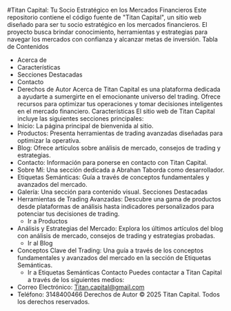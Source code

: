 #Titan Capital: 
Tu Socio Estratégico en los Mercados Financieros
Este repositorio contiene el código fuente de "Titan Capital", un sitio web diseñado para ser tu socio estratégico en los mercados financieros. El proyecto busca brindar conocimiento, herramientas y estrategias para navegar los mercados con confianza y alcanzar metas de inversión.
Tabla de Contenidos
 * Acerca de
 * Características
 * Secciones Destacadas
 * Contacto
 * Derechos de Autor
Acerca de
Titan Capital es una plataforma dedicada a ayudarte a sumergirte en el emocionante universo del trading. Ofrece recursos para optimizar tus operaciones y tomar decisiones inteligentes en el mercado financiero.
Características
El sitio web de Titan Capital incluye las siguientes secciones principales:
 * Inicio: La página principal de bienvenida al sitio.
 * Productos: Presenta herramientas de trading avanzadas diseñadas para optimizar la operativa.
 * Blog: Ofrece artículos sobre análisis de mercado, consejos de trading y estrategias.
 * Contacto: Información para ponerse en contacto con Titan Capital.
 * Sobre Mí: Una sección dedicada a Abrahan Taborda como desarrollador.
 * Etiquetas Semánticas: Guía a través de conceptos fundamentales y avanzados del mercado.
 * Galería: Una sección para contenido visual.
Secciones Destacadas
 * Herramientas de Trading Avanzadas: Descubre una gama de productos desde plataformas de análisis hasta indicadores personalizados para potenciar tus decisiones de trading.
   * Ir a Productos
 * Análisis y Estrategias del Mercado: Explora los últimos artículos del blog con análisis de mercado, consejos de trading y estrategias probadas.
   * Ir al Blog
 * Conceptos Clave del Trading: Una guía a través de los conceptos fundamentales y avanzados del mercado en la sección de Etiquetas Semánticas.
   * Ir a Etiquetas Semánticas
Contacto
Puedes contactar a Titan Capital a través de los siguientes medios:
 * Correo Electrónico: Titan.capital@gmail.com
 * Teléfono: 3148400466
Derechos de Autor
© 2025 Titan Capital. Todos los derechos reservados.
